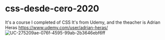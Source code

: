 # css-desde-cero-2020

It's a course I completed of CSS It's from Udemy, and the theacher is Adrian Heras https://www.udemy.com/user/adrian-heras/ 
![UC-275209ae-076f-4595-99ab-2b3646ebf6ff](https://user-images.githubusercontent.com/82243254/159140955-3e332912-90ee-4e4a-89cb-1a3aade9b465.jpg)
